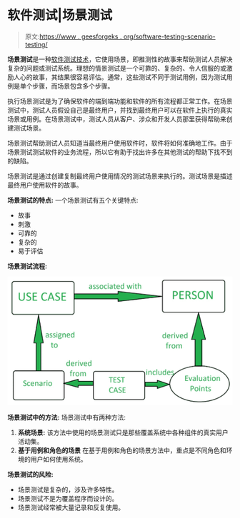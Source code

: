 # 软件测试|场景测试

> 原文:[https://www . geesforgeks . org/software-testing-scenario-testing/](https://www.geeksforgeeks.org/software-testing-scenario-testing/)

**场景测试**是一种[软件测试技术](https://www.geeksforgeeks.org/software-testing-basics/)，它使用场景，即推测性的故事来帮助测试人员解决复杂的问题或测试系统。理想的情景测试是一个可靠的、复杂的、令人信服的或激励人心的故事，其结果很容易评估。通常，这些测试不同于测试用例，因为测试用例是单个步骤，而场景包含多个步骤。

执行场景测试是为了确保软件的端到端功能和软件的所有流程都正常工作。在场景测试中，测试人员假设自己是最终用户，并找到最终用户可以在软件上执行的真实场景或用例。在场景测试中，测试人员从客户、涉众和开发人员那里获得帮助来创建测试场景。

场景测试帮助测试人员知道当最终用户使用软件时，软件将如何准确地工作。由于场景测试测试软件的业务流程，所以它有助于找出许多在其他测试的帮助下找不到的缺陷。

场景测试是通过创建复制最终用户使用情况的测试场景来执行的。测试场景是描述最终用户使用软件的故事。

**场景测试的特点:**
一个场景测试有五个关键特点:

*   故事
*   刺激
*   可靠的
*   复杂的
*   易于评估

**场景测试流程:**

![](img/7405fb4aebc921d4186fc64a743d89cb.png)

**场景测试中的方法:**
场景测试中有两种方法:

1.  **系统场景:**
    该方法中使用的场景测试只是那些覆盖系统中各种组件的真实用户活动集。
2.  **基于用例和角色的场景**
    在基于用例和角色的场景方法中，重点是不同角色和环境的用户如何使用系统。

**场景测试的风险:**

*   场景测试是复杂的，涉及许多特性。
*   场景测试不是为覆盖程序而设计的。
*   场景测试经常被大量记录和反复使用。
